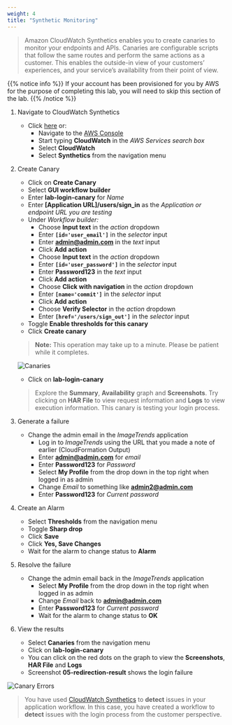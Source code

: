```yaml
---
weight: 4
title: "Synthetic Monitoring"
---
```


> Amazon CloudWatch Synthetics enables you to create canaries to monitor your endpoints and APIs. Canaries are configurable scripts that follow the same routes and perform the same actions as a customer. This enables the outside-in view of your customers’ experiences, and your service’s availability from their point of view.

{{% notice info %}}
If your account has been provisioned for you by AWS for the purpose of completing this lab, you will need to skip this section of the lab.
{{% /notice %}}

1. Navigate to CloudWatch Synthetics
    - Click [here](https://eu-west-1.console.aws.amazon.com/cloudwatch/home?region=eu-west-1#synthetics:) or: 
        - Navigate to the [AWS Console](https://eu-west-1.console.aws.amazon.com/console/home?region=eu-west-1)
        - Start typing **CloudWatch** in the *AWS Services search box*
        - Select **CloudWatch**
        - Select **Synthetics** from the navigation menu

1. Create Canary

    - Click on **Create Canary**
    - Select **GUI workflow builder**
    - Enter **lab-login-canary** for *Name*
    - Enter **[Application URL]/users/sign_in** as the *Application or endpoint URL you are testing*
    - Under *Workflow builder:*
        - Choose **Input text** in the *action* dropdown
        - Enter **`[id='user_email']`** in the *selector* input
        - Enter **admin@admin.com** in the *text* input 
        - Click **Add action**
        - Choose **Input text** in the *action* dropdown
        - Enter **`[id='user_password']`** in the *selector* input
        - Enter **Password123** in the *text* input 
        - Click **Add action**
        - Choose **Click with navigation** in the *action* dropdown
        - Enter **`[name='commit']`** in the *selector* input
        - Click **Add action**
        - Choose **Verify Selector** in the *action* dropdown
        - Enter **`[href='/users/sign_out']`** in the *selector* input
    - Toggle **Enable thresholds for this canary**
    - Click **Create canary**

    > **Note:** This operation may take up to a minute. Please be patient while it completes.

    ![Canaries](../../images/canaries.png)

    - Click on **lab-login-canary** 

    > Explore the **Summary**, **Availability** graph and **Screenshots**. Try clicking on **HAR File** to view request information and **Logs** to view execution information. This canary is testing your login process. 
    
1. Generate a failure

    - Change the admin email in the *ImageTrends* application
        - Log in to *ImageTrends* using the URL that you made a note of earlier (CloudFormation Output)
        - Enter **admin@admin.com** for *email*
        - Enter **Password123** for *Password*
        - Select **My Profile** from the drop down in the top right when logged in as admin
        - Change *Email* to something like **admin2@admin.com**
        - Enter **Password123** for *Current password*

1. Create an Alarm

    - Select **Thresholds** from the navigation menu
    - Toggle **Sharp drop**
    - Click **Save**
    - Click **Yes, Save Changes**
    - Wait for the alarm to change status to **Alarm**

1. Resolve the failure

    - Change the admin email back in the *ImageTrends* application
        - Select **My Profile** from the drop down in the top right when logged in as admin
        - Change *Email* back to **admin@admin.com**
        - Enter **Password123** for *Current password*
        - Wait for the alarm to change status to **OK**

1. View the results
    - Select **Canaries** from the navigation menu
    - Click on **lab-login-canary** 
    - You can click on the red dots on the graph to view the **Screenshots**, **HAR File** and **Logs**
    - Screenshot **05-redirection-result** shows the login failure

![Canary Errors](../../images/canary-errors.png)

> You have used [CloudWatch Synthetics](https://docs.aws.amazon.com/AmazonCloudWatch/latest/monitoring/CloudWatch_Synthetics_Canaries.html) to **detect** issues in your application workflow. In this case, you have created a workflow to **detect** issues with the login process from the customer perspective.





